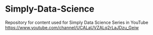 # Simply-Data-Science
Repository for content used for Simply Data Science Series in YouTube https://www.youtube.com/channel/UCALaUVZALq2rLaJDzu_Geiw
